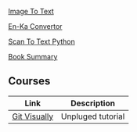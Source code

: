 [Image To Text](https://davidtbilisi.github.io/davidtbilisi.georgian_ocr/)

[En-Ka Convertor](https://davidtbilisi.github.io/davidtbilisi.eng-ka-converter/)

[Scan To Text Python](https://github.com/DavidTbilisi/python_pdf_ocr)

[Book Summary](https://davidtbilisi.github.io/BookSummary/)


## Courses

|Link|Description|
|--|--|
|[Git Visually](https://youtu.be/1ffBJ4sVUb4?si=U-Dpxwm8pJkVN-pr&t=698)|Unpluged tutorial|

